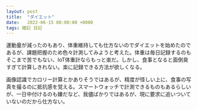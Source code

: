 ```yaml
---
layout: post
title:  "ダイエット"
date:   2022-06-15 00:00:00 +0000
tags: 雑記 日記
---
```


運動量が減ったのもあり、体重維持しても仕方ないのでダイエットを始めたのであるが、課題把握のため色々計測してみようと考えた。体重は毎日記録するのもそこまで苦でもない、IoT体重計ならもっと楽だ。しかし、食事となると面倒臭すぎて計算しきれない。楽に記録できる方法が欲しくなる。

画像認識でカロリー計算とかありそうではあるが、精度が怪しい上に、食事の写真を撮るのに抵抗感を覚える。スマートウォッチで計測できるものもあるらしいが、一日中付けるのも嫌だなど、我儘ばかりではあるが、現に要求に追いついていないのだから仕方ない。
